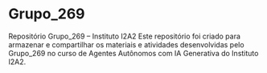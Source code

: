 # Grupo_269
Repositório Grupo_269 – Instituto I2A2 Este repositório foi criado para armazenar e compartilhar os materiais e atividades desenvolvidas pelo Grupo_269 no curso de Agentes Autônomos com IA Generativa do Instituto I2A2.
